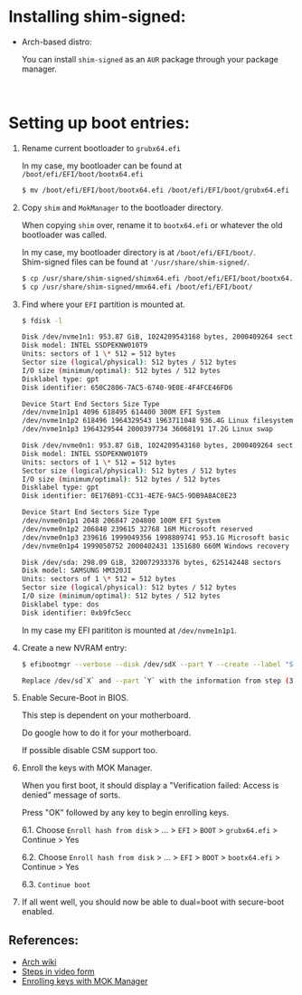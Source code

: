 # Installing shim-signed:

- Arch-based distro:

  You can install `shim-signed` as an `AUR` package through your package manager.

&nbsp;

# Setting up boot entries:

1. Rename current bootloader to `grubx64.efi`

   In my case, my bootloader can be found at `/boot/efi/EFI/boot/bootx64.efi`

   ```bash
   $ mv /boot/efi/EFI/boot/bootx64.efi /boot/efi/EFI/boot/grubx64.efi
   ```

2. Copy `shim` and `MokManager` to the bootloader directory.

   When copying `shim` over, rename it to `bootx64.efi` or whatever the old bootloader was called.

   In my case, my bootloader directory is at `/boot/efi/EFI/boot/`.\
   Shim-signed files can be found at `'/usr/share/shim-signed/`.

   ```bash
   $ cp /usr/share/shim-signed/shimx64.efi /boot/efi/EFI/boot/bootx64.efi
   $ cp /usr/share/shim-signed/mmx64.efi /boot/efi/EFI/boot/
   ```

3. Find where your `EFI` partition is mounted at.

   ```bash
   $ fdisk -l

   Disk /dev/nvme1n1: 953.87 GiB, 1024209543168 bytes, 2000409264 sectors
   Disk model: INTEL SSDPEKNW010T9
   Units: sectors of 1 \* 512 = 512 bytes
   Sector size (logical/physical): 512 bytes / 512 bytes
   I/O size (minimum/optimal): 512 bytes / 512 bytes
   Disklabel type: gpt
   Disk identifier: 650C2806-7AC5-6740-9E0E-4F4FCE46FD6

   Device Start End Sectors Size Type
   /dev/nvme1n1p1 4096 618495 614400 300M EFI System
   /dev/nvme1n1p2 618496 1964329543 1963711048 936.4G Linux filesystem
   /dev/nvme1n1p3 1964329544 2000397734 36068191 17.2G Linux swap

   Disk /dev/nvme0n1: 953.87 GiB, 1024209543168 bytes, 2000409264 sectors
   Disk model: INTEL SSDPEKNW010T9
   Units: sectors of 1 \* 512 = 512 bytes
   Sector size (logical/physical): 512 bytes / 512 bytes
   I/O size (minimum/optimal): 512 bytes / 512 bytes
   Disklabel type: gpt
   Disk identifier: 0E176B91-CC31-4E7E-9AC5-9DB9A8AC0E23

   Device Start End Sectors Size Type
   /dev/nvme0n1p1 2048 206847 204800 100M EFI System
   /dev/nvme0n1p2 206848 239615 32768 16M Microsoft reserved
   /dev/nvme0n1p3 239616 1999049356 1998809741 953.1G Microsoft basic data
   /dev/nvme0n1p4 1999050752 2000402431 1351680 660M Windows recovery environment

   Disk /dev/sda: 298.09 GiB, 320072933376 bytes, 625142448 sectors
   Disk model: SAMSUNG HM320JI
   Units: sectors of 1 \* 512 = 512 bytes
   Sector size (logical/physical): 512 bytes / 512 bytes
   I/O size (minimum/optimal): 512 bytes / 512 bytes
   Disklabel type: dos
   Disk identifier: 0xb9fc5ecc
   ```

   In my case my EFI parititon is mounted at `/dev/nvme1n1p1`.

4. Create a new NVRAM entry:

   ```bash
   $ efibootmgr --verbose --disk /dev/sdX --part Y --create --label "Shim" --loader /boot/efi/EFI/boot/bootx64.efi

   Replace /dev/sd`X` and --part `Y` with the information from step (3).
   ```

5. Enable Secure-Boot in BIOS.

   This step is dependent on your motherboard.

   Do google how to do it for your motherboard.

   If possible disable CSM support too.

6. Enroll the keys with MOK Manager.

   When you first boot, it should display a "Verification failed: Access is denied" message of sorts.

   Press "OK" followed by any key to begin enrolling keys.

   6.1. Choose `Enroll hash from disk` > ... > `EFI` > `BOOT` > `grubx64.efi` > Continue > Yes

   6.2. Choose `Enroll hash from disk` > ... > `EFI` > `BOOT` > `bootx64.efi` > Continue > Yes

   6.3. `Continue boot`

7. If all went well, you should now be able to dual=boot with secure-boot enabled.

## References:

- [Arch wiki](https://wiki.archlinux.org/title/Unified_Extensible_Firmware_Interface/Secure_Boot#shim)
- [Steps in video form](https://www.youtube.com/watch?v=RVkCIc8CzR8)
- [Enrolling keys with MOK Manager](https://www.youtube.com/watch?v=Ljbagg4iXq4&t=0s)
